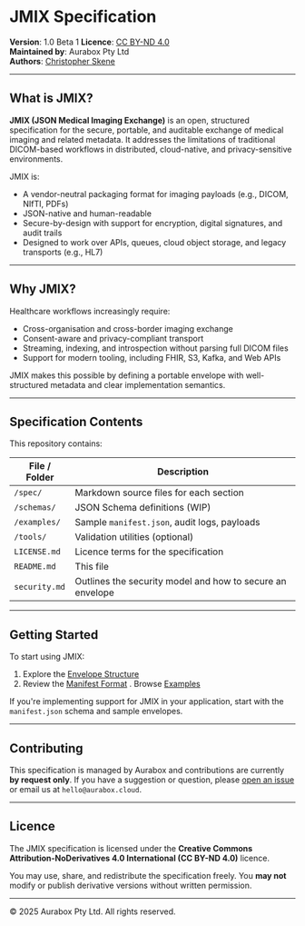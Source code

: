 # JMIX Specification

**Version**: 1.0 Beta 1
**Licence**: [CC BY-ND 4.0](https://creativecommons.org/licenses/by-nd/4.0/)  
**Maintained by**: Aurabox Pty Ltd  
**Authors**: [Christopher Skene](https://www.linkedin.com/in/xtfer/)

---

## What is JMIX?

**JMIX (JSON Medical Imaging Exchange)** is an open, structured specification for the secure, portable, and auditable exchange of medical imaging and related metadata. It addresses the limitations of traditional DICOM-based workflows in distributed, cloud-native, and privacy-sensitive environments.

JMIX is:

- A vendor-neutral packaging format for imaging payloads (e.g., DICOM, NIfTI, PDFs)
- JSON-native and human-readable
- Secure-by-design with support for encryption, digital signatures, and audit trails
- Designed to work over APIs, queues, cloud object storage, and legacy transports (e.g., HL7)

---

## Why JMIX?

Healthcare workflows increasingly require:

- Cross-organisation and cross-border imaging exchange  
- Consent-aware and privacy-compliant transport  
- Streaming, indexing, and introspection without parsing full DICOM files  
- Support for modern tooling, including FHIR, S3, Kafka, and Web APIs

JMIX makes this possible by defining a portable envelope with well-structured metadata and clear implementation semantics.

---

## Specification Contents

This repository contains:

| File / Folder            | Description                                  |
|--------------------------|----------------------------------------------|
| `/spec/`                 | Markdown source files for each section       |
| `/schemas/`              | JSON Schema definitions (WIP)                |
| `/examples/`             | Sample `manifest.json`, audit logs, payloads |
| `/tools/`                | Validation utilities (optional)              |
| `LICENSE.md`             | Licence terms for the specification          |
| `README.md`              | This file                                    |
| `security.md`            | Outlines the security model and how to secure an envelope |

---

## Getting Started

To start using JMIX:

1. Explore the [Envelope Structure](./spec/envelope.md)
2. Review the [Manifest Format](./spec/envelope//manifest.md)
. Browse [Examples](./examples/)

If you're implementing support for JMIX in your application, start with the `manifest.json` schema and sample envelopes.

---

## Contributing

This specification is managed by Aurabox and contributions are currently **by request only**. If you have a suggestion or question, please [open an issue](https://github.com/aurabox/jmix/issues) or email us at `hello@aurabox.cloud`.

---

## Licence

The JMIX specification is licensed under the **Creative Commons Attribution-NoDerivatives 4.0 International (CC BY-ND 4.0)** licence.

You may use, share, and redistribute the specification freely. You **may not** modify or publish derivative versions without written permission.

---

© 2025 Aurabox Pty Ltd. All rights reserved.
